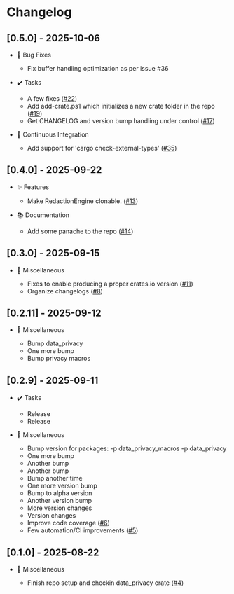 # Changelog

## [0.5.0] - 2025-10-06

- 🐛 Bug Fixes

  - Fix buffer handling optimization as per issue #36

- ✔️ Tasks

  - A few fixes ([#22](https://github.com//pull/22))
  - Add add-crate.ps1 which initializes a new crate folder in the repo ([#19](https://github.com//pull/19))
  - Get CHANGELOG and version bump handling under control ([#17](https://github.com//pull/17))

- 🔄 Continuous Integration

  - Add support for 'cargo check-external-types' ([#35](https://github.com//pull/35))

## [0.4.0] - 2025-09-22

- ✨ Features

  - Make RedactionEngine clonable. ([#13](https://github.com//pull/13))

- 📚 Documentation

  - Add some panache to the repo ([#14](https://github.com//pull/14))

## [0.3.0] - 2025-09-15

- 🧩 Miscellaneous

  - Fixes to enable producing a proper crates.io version ([#11](https://github.com//pull/11))
  - Organize changelogs ([#8](https://github.com//pull/8))

## [0.2.11] - 2025-09-12

- 🧩 Miscellaneous

  - Bump data_privacy
  - One more bump
  - Bump privacy macros

## [0.2.9] - 2025-09-11

- ✔️ Tasks

  - Release
  - Release

- 🧩 Miscellaneous

  - Bump version for packages: -p data_privacy_macros -p data_privacy
  - One more bump
  - Another bump
  - Another bump
  - Bump another time
  - One more version bump
  - Bump to alpha version
  - Another version bump
  - More version changes
  - Version changes
  - Improve code coverage ([#6](https://github.com//pull/6))
  - Few automation/CI improvements ([#5](https://github.com//pull/5))

## [0.1.0] - 2025-08-22

- 🧩 Miscellaneous

  - Finish repo setup and checkin data_privacy crate ([#4](https://github.com//pull/4))

